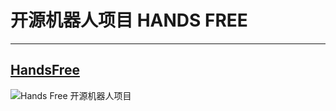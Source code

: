 # 开源机器人项目 HANDS FREE
---

## [HandsFree](https://hands-free.github.io/)
![Hands Free 开源机器人项目](https://github.com/HANDS-FREE/HANDS-FREE.github.io/blob/master/images/HandsFree/HandsFree_Project.jpg)

        

